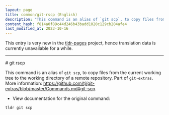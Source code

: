 ```yaml
---
layout: page
title: common/git-rscp (English)
description: "This command is an alias of `git scp`, to copy files from the current working tree to the working directory of a remote repository."
content_hash: f814a0f89c44d246b43badd1020c129cb204afe4
last_modified_at: 2023-10-16
---
```


This entry is very new in the [tldr-pages](https://github.com/tldr-pages/tldr) project, hence translation data is currently unavailable for a while.

<hr># git rscp

This command is an alias of `git scp`, to copy files from the current working tree to the working directory of a remote repository.
Part of `git-extras`.
More information: <https://github.com/tj/git-extras/blob/master/Commands.md#git-scp>.

- View documentation for the original command:

`tldr git scp`
